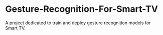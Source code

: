 # Gesture-Recognition-For-Smart-TV
A project dedicated to train and deploy gesture recognition models for Smart TV. 

